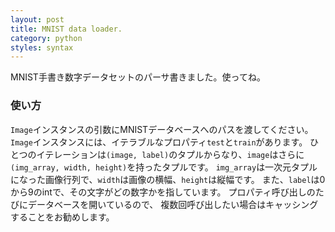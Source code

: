 ```yaml
---
layout: post
title: MNIST data loader.
category: python
styles: syntax
---
```


MNIST手書き数字データセットのパーサ書きました。使ってね。

<script src="https://gist.github.com/matsub/206a1dac75093d74d8ae2ab9c5a2ae35.js"></script>

### 使い方
`Image`インスタンスの引数にMNISTデータベースへのパスを渡してください。
`Image`インスタンスには、イテラブルなプロパティ`test`と`train`があります。
ひとつのイテレーションは`(image, label)`のタプルからなり、`image`はさらに`(img_array, width, height)`を持ったタプルです。
`img_array`は一次元タプルになった画像行列で、`width`は画像の横幅、`height`は縦幅です。
また、`label`は0から9のintで、その文字がどの数字かを指しています。
プロパティ呼び出しのたびにデータベースを開いているので、
複数回呼び出したい場合はキャッシングすることをお勧めします。
